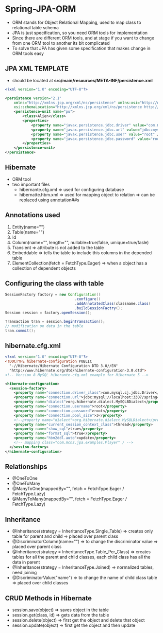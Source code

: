 # Spring-JPA-ORM

- ORM stands for Object Relational Mapping, used to map class to relational table schema
- JPA is just specification, so you need ORM tools for implementation
- Since there are different ORM tools, and at stage if you want to change from one ORM tool to another its bit complicated
- To solve that JPA has given some specification that makes change in ORM tools easy

## JPA XML TEMPLATE
- should be located at **src/main/resources/META-INF/persistence.xml**
```xml
<?xml version="1.0" encoding="UTF-8"?>

<persistence version="2.1"
    xmlns="http://xmlns.jcp.org/xml/ns/persistence" xmlns:xsi="http://www.w3.org/2001/XMLSchema-instance"
    xsi:schemaLocation="http://xmlns.jcp.org/xml/ns/persistence http://xmlns.jcp.org/xml/ns/persistence/persistence_2_1.xsd">
    <persistence-unit name="pu">
        <class>Alien</class>
        <properties>
            <property name="javax.persistence.jdbc.driver" value="com.mysql.cj.jdbc.Driver" />
            <property name="javax.persistence.jdbc.url" value="jdbc:mysql://localhost:3307/spring" />
            <property name="javax.persistence.jdbc.user" value="root" />
            <property name="javax.persistence.jdbc.password" value="root" />
        </properties>
    </persistence-unit>
</persistence>
```
## Hibernate
- ORM tool
- two important files
    - hibernante.cfg.xml => used for configuring database
    - hibernatte.hbm.xml => used for mapping object to relation => can be replaced using annotation##s
## Annotations used
1. Entity(name="")
2. Table(name="")
3. Id
4. Column(name="", length="", nullable=true/false, umique=true/fasle)
5. Transient => attribute is not added to the table
6. Embeddable => tells the table to include this columns in the depended table
7. ElementCollection(fetch = FetchType.Eager) => when a object has a collection of dependent objects

## Configuring the class with table
```java
SessionFactory factory = new Configuration()
                                .configure()
                                .addAnnotatedClass(classname.class)
                                .buildSessionFactry();
Session session = factory.openSession();

Transaction tran = session.beginTransaction();
// modification on data in the table
tran.commit();
```

## hibernate.cfg.xml
```xml
<?xml version="1.0" encoding="UTF-8"?>
<!DOCTYPE hibernate-configuration PUBLIC 
  "-//Hibernate/Hibernate Configuration DTD 3.0//EN" 
  "http://www.hibernate.org/dtd/hibernate-configuration-3.0.dtd">
<!-- Version 8 MySQL hiberante-cfg.xml example for Hibernate 5 -->

<hibernate-configuration>
  <session-factory>
    <property name="connection.driver_class">com.mysql.cj.jdbc.Driver</property>
    <property name="connection.url">jdbc:mysql://localhost:3307/spring</property>
    <property name="dialect">org.hibernate.dialect.MySQL8Dialect</property>
    <property name="connection.username">root</property>
    <property name="connection.password">root</property>
    <property name="connection.pool_size">3</property>
    <!--property name="dialect">org.hibernate.dialect.MySQLDialect</property-->
    <property name="current_session_context_class">thread</property>
    <property name="show_sql">true</property>
    <property name="format_sql">true</property>
    <property name="hbm2ddl.auto">update</property>
    <!-- mapping class="com.mcnz.jpa.examples.Player" / -->
  </session-factory>
</hibernate-configuration>
```
## Relationships
- @OneToOne
- @OneToMany
- @ManyToOne(mappedBy="", fetch = FetchType.Eager / FetchType.Lazy)
- @ManyToMany(mappedBy="", fetch = FetchType.Eager / FetchType.Lazy)

## Inheritance
- @Inheritance(strategy = InheritanceType.Single_Table) => creates only table for parent and child => placed over parent class
- @DiscriminatorColumn(name="") => to change the discriminator value => placed over parent class
- @Inheritance(strategy = InheritanceType.Table_Per_Class) => creates tables for all the parent and child classes, each child class has all the data in parent
- @Inheritance(strategy = InheritanceType.Joined) => normalized tables, need joining
- @DiscriminatorValue("name") => to change the name of child class table => placed over child classes

## CRUD Methods in Hibernate
- session.save(object) => saves object in the table
- session.get(class, id) => gets data from the table
- session.delete(object) => first get the object and delete that object
- session.update(object) => first get the object and then update

